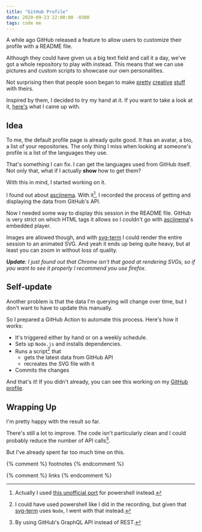 ```yaml
---
title: "GitHub Profile"
date: 2020-09-23 22:00:00 -0300
tags: code me
---
```


A while ago GitHub released a feature to allow users to customize their profile with a README file.

Although they could have given us a big text field and call it a day, we've got a whole repository to play with instead. This means that we can use pictures and custom scripts to showcase our own personalities. 

Not surprising then that people soon began to make [pretty][endorsements] [creative][chess] [stuff][simonw] with theirs.

Inspired by them, I decided to try my hand at it. If you want to take a look at it, [here's][profile] what I came up with.

## Idea

To me, the default profile page is already quite good. It has an avatar, a bio, a list of your repositories. The only thing I miss when looking at someone's profile is a list of the languages they use. 

That's something I can fix. I can get the languages used from GitHub itself. Not only that, what if I actually **show** how to get them? 

With this in mind, I started working on it.

I found out about [asciinema][]. With it[^1], I recorded the process of getting and displaying the data from GitHub's API.

Now I needed some way to display this session in the README file. GitHub is very strict on which HTML tags it allows so I couldn't go with [asciinema][]'s embedded player.

Images are allowed though, and with [svg-term][] I could render the entire session to an animated SVG. And yeah it ends up being quite heavy, but at least you can zoom in without loss of quality.

_**Update**: I just found out that Chrome isn't that good at rendering SVGs, so if you want to see it properly I recommend you use firefox._

## Self-update

Another problem is that the data I'm querying will change over time, but I don't want to have to update this manually.

So I prepared a GitHub Action to automate this process. Here's how it works:

* It's triggered either by hand or on a weekly schedule.
* Sets up `Node.js` and installs dependencies.
* Runs a script[^2] that
    * gets the latest data from GitHub API
    * recreates the SVG file with it
* Commits the changes

And that's it! If you didn't already, you can see this working on my [GitHub profile][profile].

## Wrapping Up
 
I'm pretty happy with the result so far.

There's still a lot to improve. The code isn't particularly clean and I could probably reduce the number of API calls[^3].

But I've already spent far too much time on this.

{% comment %} footnotes {% endcomment %}

[^1]: Actually I used [this unofficial port][PowerSession]  for powershell instead.
[^2]: I could have used powershell like I did in the recording, but given that [svg-term][] uses `Node`, I went with that instead.
[^3]: By using GitHub's GraphQL API instead of REST.

{% comment %} links {% endcomment %}

[profile]: https://github.com/ariasemis
[chess]: https://github.com/timburgan/timburgan
[endorsements]: https://github.com/sw-yx
[simonw]: https://github.com/simonw/simonw 
[asciinema]: https://asciinema.org/
[PowerSession]: https://github.com/ibigbug/PowerSession
[svg-term]: https://github.com/marionebl/svg-term

